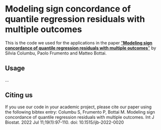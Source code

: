 # Modeling sign concordance of quantile regression residuals with multiple outcomes

This is the code we used for the applications in the paper ["**Modeling sign concordance of quantile regression residuals with multiple outcomes**"](https://arxiv.org/abs/2104.10436) by Silvia Columbu, Paolo Frumento and Matteo Bottai. 

## Usage
...

## Citing us
If you use our code in your academic project, please cite our paper using the following bibtex entry: 
Columbu S, Frumento P, Bottai M. Modeling sign concordance of quantile regression residuals with multiple outcomes. Int J Biostat. 2022 Jul 11;19(1):97-110. doi: 10.1515/ijb-2022-0020
